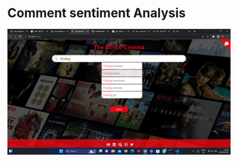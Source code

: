 # Comment sentiment Analysis 

![ Screen shot of the project](/ss.png "Home screen of the project")

